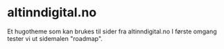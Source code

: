 # altinndigital.no

Et hugotheme som kan brukes til sider fra altinndigital.no 
I første omgang tester vi ut sidemalen "roadmap".
